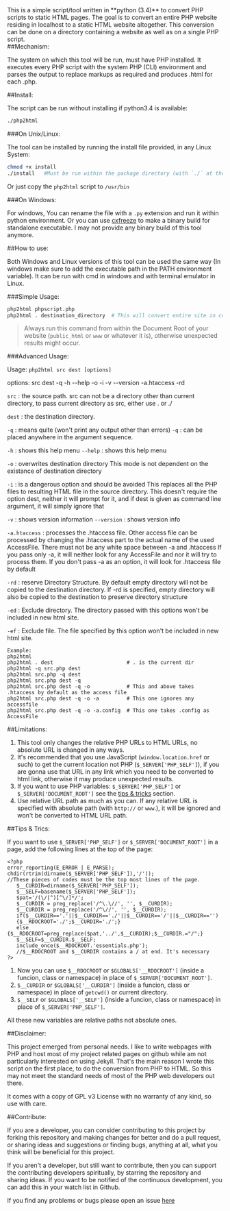 <div id="description"></div>
This is a simple script/tool written in **python (3.4)** to convert PHP scripts to static HTML pages. The goal is to convert an entire PHP website residing in localhost to a static HTML website altogether. This conversion can be done on a directory containing a website as well as on a single PHP script.

<div id="mechanism"></div>
##Mechanism:

The system on which this tool will be run, must have PHP installed. It executes every PHP script with the system PHP (CLI) environment and parses the output to replace markups as required and produces <span class="quote">.html</span> for each <span class="quote">.php</span>.

<div id="install"></div>
##Install:

The script can be run without installing if python3.4 is available:
```bash
./php2html
```
###On Unix/Linux:

The tool can be installed by running the install file provided, in any Linux System:
```bash
chmod +x install
./install   #Must be run within the package directory (with `./` at the beginning)
```      

Or just copy the `php2html` script to `/usr/bin`

###On Windows:

For windows, You can rename the file with a `.py` extension and run it within python environment. Or you can use <a href="https://pypi.python.org/pypi/cx_Freeze">cxfreeze</a> to make a binary build for standalone executable. I may not provide any binary build of this tool anymore.

<div id="how-to-use"></div>
##How to use:

Both Windows and Linux versions of this tool can be used the same way (In windows make sure to add the executable path in the PATH environment variable). It can be run with cmd in windows and with terminal emulator in Linux.


###Simple Usage:
```bash
php2html phpscript.php
php2html . destination_directory  # This will convert entire site in current directory to html
```
>Always run this command from within the Document Root of your website (`public_html` or `www` or whatever it is), otherwise unexpected results might occur.

###Advanced Usage: 

Usage: `php2html src dest [options]`
   
options: src dest -q -h --help -o -i -v --version -a.htaccess -rd
   
`src`         : the source path.
                 src can not be a directory other than current directory,
                 to pass current directory as src, either use . or ./
   
`dest`        : the destination directory.
   
`-q`          : means quite (won't print any output other than errors)
`-q`          : can be placed anywhere in the argument sequence.
   
`-h`          : shows this help menu
`--help`      : shows this help menu
   
`-o`          : overwrites destination directory
                 This mode is not dependent on the existance of destination
                 directory
   
`-i`          : is a dangerous option and should be avoided
                 This replaces all the PHP files to resulting HTML file
                 in the source directory. This doesn't require the option dest,
                 neither it will prompt for it, and if dest is given as
                 command line argument, it will simply ignore that
   
`-v`          : shows version information
`--version`   : shows version info
   
`-a.htaccess` : processes the .htaccess file.
                 Other access file can be processed by changing the
                .htaccess part to the actual name of the used AccessFile.
                 There must not be any white space between -a and .htaccess
                 If you pass only -a, it will neither look for any AccessFile and
                 nor it will try to process them.
                 If you don't pass -a as an option, it will look for .htaccess file
                 by default
   
`-rd`         : reserve Directory Structure. By default empty directory will not
                 be copied to the destination directory. If -rd is specified, empty directory
                 will also be copied to the destination to preserve directory structure
   
`-ed`         : Exclude directory. The directory passed with this options won't be included
                 in new html site.
   
`-ef`         : Exclude file. The file specified by this option won't be included in new html site.
   
<div id="example"></div>

```
Example:
php2html
php2html . dest                        # . is the current dir
php2html -q src.php dest
php2html src.php -q dest
php2html src.php dest -q
php2html src.php dest -q -o            # This and above takes .htaccess by default as the access file
php2html src.php dest -q -o -a         # This one ignores any accessfile
php2html src.php dest -q -o -a.config  # This one takes .config as AccessFile
```

<div id="limitations"></div>
##Limitations:

 1. This tool only changes the relative PHP URLs to HTML URLs, no absolute URL is changed in any ways.
 2. It's recommended that you use JavaScript (`window.location.href` or such) to get the current location not PHP (`$_SERVER['PHP_SELF']`), if you are gonna use that URL in any link which you need to be converted to html link, otherwise it may produce unexpected results.
 3. If you want to use PHP variables: `$_SERVER['PHP_SELF']` or `$_SERVER['DOCUMENT_ROOT']` see the <a href="#tips-and-trics">tips & tricks</a> section.
 4. Use relative URL path as much as you can. If any relative URL is specified with absolute path (with `http://` or `www`.), it will be ignored and won't be converted to HTML URL path.



<div id="tips-and-trics"></div>
##Tips & Trics:

If you want to use `$_SERVER['PHP_SELF']` or `$_SERVER['DOCUMENT_ROOT']` in a page, add the following lines at the top of the page:

```
<?php 
error_reporting(E_ERROR | E_PARSE);
chdir(rtrim(dirname($_SERVER['PHP_SELF']),'/')); 
//These pieces of codes must be the top most lines of the page.
   $__CURDIR=dirname($_SERVER['PHP_SELF']);
   $__SELF=basename($_SERVER['PHP_SELF']);
   $pat='/(\/|^)[^\/]*/';
   $__CURDIR = preg_replace('/^\.\//', '', $__CURDIR);
   $__CURDIR = preg_replace('/^\//', '', $__CURDIR);
   if($__CURDIR=='.'||$__CURDIR=='./'||$__CURDIR=='/'||$__CURDIR=='')
   {$__RDOCROOT='./';$__CURDIR='./';}
   else {$__RDOCROOT=preg_replace($pat,'../',$__CURDIR);$__CURDIR.="/";}
   $__SELF=$__CURDIR.$__SELF;
   include_once($__RDOCROOT.'essentials.php'); 
   //$__RDOCROOT and $__CURDIR contains a / at end. It's necessary
?>
```

1. Now you can use `$__RDOCROOT` or `$GLOBALS['__RDOCROOT']` (inside a funcion, class or namespace) in place of `$_SERVER['DOCUMENT_ROOT']`.
2. `$__CURDIR` or `$GLOBALS['__CURDIR']` (inside a funcion, class or namespace) in place of `getcwd()` or current directory.
3. `$__SELF` or `$GLOBALS['__SELF']` (inside a funcion, class or namespace) in place of `$_SERVER['PHP_SELF']`.

All these new variables are relative paths not absolute ones.

<div id="disclaimer"></div>
##Disclaimer:

This project emerged from personal needs. I like to write webpages with PHP and host most of my project related pages on github while am not particularly interested on using Jekyll. That's the main reason I wrote this script on the first place, to do the conversion from PHP to HTML. So this may not meet the standard needs of most of the PHP web developers out there.

It comes with a copy of <span class="quote">GPL v3 License</span> with no warranty of any kind, so use with care.

<div id="contribute"></div>
##Contribute:

If you are a developer, you can consider contributing to this project by forking this repository and making changes for better and do a pull request, or sharing ideas and suggestions or finding bugs, anything at all, what you think will be beneficial for this project.

If you aren't a developer, but still want to contribute, then you can support the contributing developers spiritually, by starring the repository and sharing ideas. If you want to be notified of the continuous development, you can add this in your watch list in Github.

If you find any problems or bugs please open an issue [here](https://github.com/neurobin/php2html/issues) 

